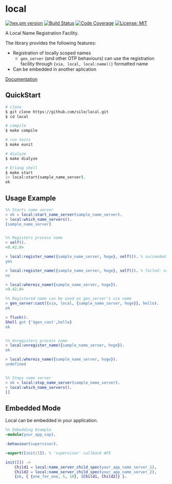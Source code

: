 local
=====

[![hex.pm version](https://img.shields.io/hexpm/v/local.svg)](https://hex.pm/packages/local)
[![Build Status](https://travis-ci.org/sile/local.svg?branch=master)](https://travis-ci.org/sile/local)
[![Code Coverage](https://codecov.io/gh/sile/local/branch/master/graph/badge.svg)](https://codecov.io/gh/sile/local/branch/master)
[![License: MIT](https://img.shields.io/badge/license-MIT-blue.svg)](LICENSE)

A Local Name Registration Facility.

The library provides the following features:
- Registration of locally scoped names
  - `gen_server` (and other OTP behaviours) can use the registration facility through `{via, local, local:name()}` formatted name
- Can be embedded in another aplication

[Documentation](https://hexdocs.pm/local/)

QuickStart
----------
```bash
# clone
$ git clone https://github.com/sile/local.git
$ cd local

# compile
$ make compile

# run tests
$ make eunit

# dialyze
$ make dialyze

# Erlang shell
$ make start
1> local:start(sample_name_server).
ok
```

Usage Example
-------------
```erlang
%% Starts name server
> ok = local:start_name_server(sample_name_server).
> local:which_name_servers().
[sample_name_server]


%% Registers process name
> self().
<0.42.0>

> local:register_name({sample_name_server, hoge}, self()). % succeeded
yes

> local:register_name({sample_name_server, hoge}, self()). % failed: name collision
no

> local:whereis_name({sample_name_server, hoge}).
<0.42.0>

%% Registered name can be used as gen_server's via name
> gen_server:cast({via, local, {sample_name_server, hoge}}, hello).
ok

> flush().
Shell got {'$gen_cast',hello}
ok


%% Unregisters process name
> local:unregister_name({sample_name_server, hoge}).
ok

> local:whereis_name({sample_name_server, hoge}).
undefined


%% Stops name server
> ok = local:stop_name_server(sample_name_server).
> local:which_name_servers().
[]
```

Embedded Mode
-------------

Local can be embedded in your application.

```erlang
%% Embedding Example
-module(your_app_sup).

-behaviour(supervisor).

-export([init/1]). % 'supervisor' callback API

init([]) ->
    Child1 = local:name_server_child_spec(your_app_name_server_1),
    Child2 = local:name_server_child_spec(your_app_name_server_2),
    {ok, { {one_for_one, 5, 10}, [Child1, Child2]} }.
```
